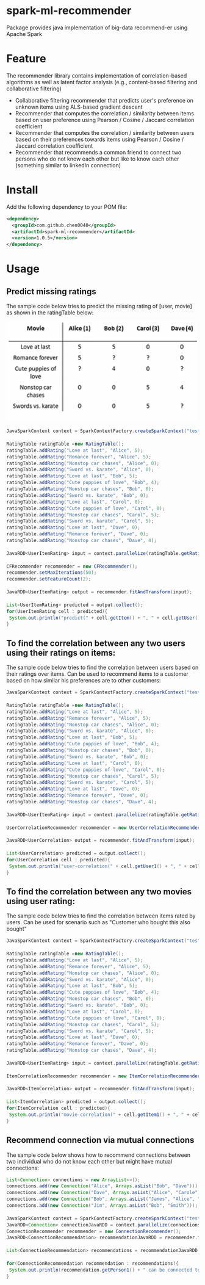 # spark-ml-recommender

Package provides java implementation of big-data recommend-er using Apache Spark

# Feature

The recommender library contains implementation of correlation-based algorithms as well as latent factor analysis (e.g., content-based filtering and collaborative filtering)

* Collaborative filtering recommender that predicts user's preference on unknown items using ALS-based gradient descent
* Recommender that computes the correlation / similarity between items based on user preference using Pearson / Cosine / Jaccard correlation coefficient
* Recommender that computes the correlation / similarity between users based on their preferences towards items using Pearson / Cosine / Jaccard correlation coefficient
* Recommender that recommends a common friend to connect two persons who do not know each other but like to know each other (something similar to linkedIn connection)

# Install

Add the following dependency to your POM file:

```xml
<dependency>
  <groupId>com.github.chen0040</groupId>
  <artifactId>spark-ml-recommender</artifactId>
  <version>1.0.5</version>
</dependency>
```

# Usage

## Predict missing ratings 

The sample code below tries to predict the missing rating of [user, movie] as shown in the ratingTable below:

![movie-recommender](images/movie-recommender.png)

```java
JavaSparkContext context = SparkContextFactory.createSparkContext("testing-1");

RatingTable ratingTable =new RatingTable();
ratingTable.addRating("Love at last", "Alice", 5);
ratingTable.addRating("Remance forever", "Alice", 5);
ratingTable.addRating("Nonstop car chases", "Alice", 0);
ratingTable.addRating("Sword vs. karate", "Alice", 0);
ratingTable.addRating("Love at last", "Bob", 5);
ratingTable.addRating("Cute puppies of love", "Bob", 4);
ratingTable.addRating("Nonstop car chases", "Bob", 0);
ratingTable.addRating("Sword vs. karate", "Bob", 0);
ratingTable.addRating("Love at last", "Carol", 0);
ratingTable.addRating("Cute puppies of love", "Carol", 0);
ratingTable.addRating("Nonstop car chases", "Carol", 5);
ratingTable.addRating("Sword vs. karate", "Carol", 5);
ratingTable.addRating("Love at last", "Dave", 0);
ratingTable.addRating("Remance forever", "Dave", 0);
ratingTable.addRating("Nonstop car chases", "Dave", 4);

JavaRDD<UserItemRating> input = context.parallelize(ratingTable.getRatings());

CFRecommender recommender = new CFRecommender();
recommender.setMaxIterations(50);
recommender.setFeatureCount(2);

JavaRDD<UserItemRating> output = recommender.fitAndTransform(input);

List<UserItemRating> predicted = output.collect();
for(UserItemRating cell : predicted){
 System.out.println("predict(" + cell.getItem() + ", " + cell.getUser() + "): " + cell.getValue());
}
```

## To find the correlation between any two users using their ratings on items:

The sample code below tries to find the correlation between users based on their ratings over items. Can be used to recommend items to a customer based on how similar his preferences are to other customers:

```java
JavaSparkContext context = SparkContextFactory.createSparkContext("testing-1");

RatingTable ratingTable =new RatingTable();
ratingTable.addRating("Love at last", "Alice", 5);
ratingTable.addRating("Remance forever", "Alice", 5);
ratingTable.addRating("Nonstop car chases", "Alice", 0);
ratingTable.addRating("Sword vs. karate", "Alice", 0);
ratingTable.addRating("Love at last", "Bob", 5);
ratingTable.addRating("Cute puppies of love", "Bob", 4);
ratingTable.addRating("Nonstop car chases", "Bob", 0);
ratingTable.addRating("Sword vs. karate", "Bob", 0);
ratingTable.addRating("Love at last", "Carol", 0);
ratingTable.addRating("Cute puppies of love", "Carol", 0);
ratingTable.addRating("Nonstop car chases", "Carol", 5);
ratingTable.addRating("Sword vs. karate", "Carol", 5);
ratingTable.addRating("Love at last", "Dave", 0);
ratingTable.addRating("Remance forever", "Dave", 0);
ratingTable.addRating("Nonstop car chases", "Dave", 4);

JavaRDD<UserItemRating> input = context.parallelize(ratingTable.getRatings());

UserCorrelationRecommender recommender = new UserCorrelationRecommender();

JavaRDD<UserCorrelation> output = recommender.fitAndTransform(input);

List<UserCorrelation> predicted = output.collect();
for(UserCorrelation cell : predicted){
 System.out.println("user-correlation(" + cell.getUser1() + ", " + cell.getUser2() + "): " + cell.getPearson());
}
```

## To find the correlation between any two movies using user rating:

The sample code below tries to find the correlation between items rated by users. Can be used for scenario such as "Customer who bought this also bought"

```java
JavaSparkContext context = SparkContextFactory.createSparkContext("testing-1");

RatingTable ratingTable =new RatingTable();
ratingTable.addRating("Love at last", "Alice", 5);
ratingTable.addRating("Remance forever", "Alice", 5);
ratingTable.addRating("Nonstop car chases", "Alice", 0);
ratingTable.addRating("Sword vs. karate", "Alice", 0);
ratingTable.addRating("Love at last", "Bob", 5);
ratingTable.addRating("Cute puppies of love", "Bob", 4);
ratingTable.addRating("Nonstop car chases", "Bob", 0);
ratingTable.addRating("Sword vs. karate", "Bob", 0);
ratingTable.addRating("Love at last", "Carol", 0);
ratingTable.addRating("Cute puppies of love", "Carol", 0);
ratingTable.addRating("Nonstop car chases", "Carol", 5);
ratingTable.addRating("Sword vs. karate", "Carol", 5);
ratingTable.addRating("Love at last", "Dave", 0);
ratingTable.addRating("Remance forever", "Dave", 0);
ratingTable.addRating("Nonstop car chases", "Dave", 4);

JavaRDD<UserItemRating> input = context.parallelize(ratingTable.getRatings());

ItemCorrelationRecommender recommender = new ItemCorrelationRecommender();

JavaRDD<ItemCorrelation> output = recommender.fitAndTransform(input);

List<ItemCorrelation> predicted = output.collect();
for(ItemCorrelation cell : predicted){
 System.out.println("movie-correlation(" + cell.getItem1() + ", " + cell.getItem2() + "): " + cell.getPearson());
}
```

## Recommend connection via mutual connections

The sample code below shows how to recommend connections between two individual who do not know each other but might have mutual connections:

```java
List<Connection> connections = new ArrayList<>();
connections.add(new Connection("Alice", Arrays.asList("Bob", "Dave"))); // Alice knows Bob and Dave
connections.add(new Connection("Dave", Arrays.asList("Alice", "Carole")));
connections.add(new Connection("Bob", Arrays.asList("James", "Alice", "Jim")));
connections.add(new Connection("Jim", Arrays.asList("Bob", "Smith")));

JavaSparkContext context = SparkContextFactory.createSparkContext("testing-1");
JavaRDD<Connection> connectionJavaRDD = context.parallelize(connections);
ConnectionRecommender recommender = new ConnectionRecommender();
JavaRDD<ConnectionRecommendation> recommendationJavaRDD = recommender.fitAndTransform(connectionJavaRDD);

List<ConnectionRecommendation> recommendations = recommendationJavaRDD.collect();

for(ConnectionRecommendation recommendation : recommendations){
 System.out.println(recommendation.getPerson1() + " can be connected to " + recommendation.getPerson2() + " via " + recommendation.getCommonFriends());
}
```
